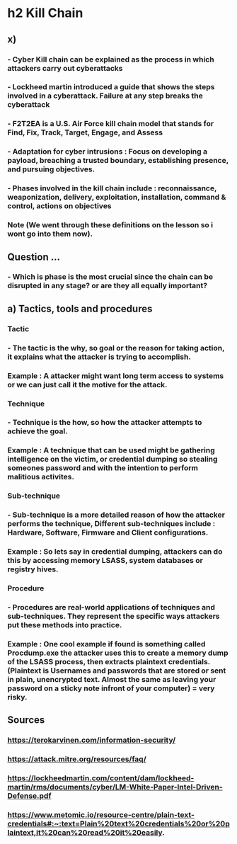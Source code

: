 # h2 Kill Chain 
## x)
### - Cyber Kill chain can be explained as the process in which attackers carry out cyberattacks
### - Lockheed martin introduced a guide that shows the steps involved in a cyberattack. Failure at any step breaks the cyberattack
### - F2T2EA is a U.S. Air Force kill chain model that stands for Find, Fix, Track, Target, Engage, and Assess
### - Adaptation for cyber intrusions :  Focus on developing a payload, breaching a trusted boundary, establishing presence, and pursuing objectives.
### - Phases involved in the kill chain include : reconnaissance, weaponization, delivery, exploitation, installation, command & control, actions on objectives
### Note (We went through these definitions on the lesson so i wont go into them now).
## Question ...
### - Which is phase is the most crucial since the chain can be disrupted in any stage? or are they all equally important?

## a) Tactics, tools and procedures
### Tactic
### - The tactic is the why, so goal or the reason for taking action, it explains what the attacker is trying to accomplish.
### Example : A attacker might want long term access to systems or we can just call it the motive for the attack.


### Technique 
### - Technique is the how, so how the attacker attempts to achieve the goal.
### Example : A technique that can be used might be gathering intelligence on the victim, or credential dumping so stealing someones password and with the intention to perform malitious activites.


### Sub-technique
### - Sub-technique is a more detailed reason of how the attacker performs the technique, Different sub-techniques include : Hardware, Software, Firmware and Client configurations.
### Example : So lets say in credential dumping, attackers can do this by accessing memory LSASS, system databases or registry hives.

### Procedure 
### - Procedures are real-world applications of techniques and sub-techniques. They represent the specific ways attackers put these methods into practice.
### Example : One cool example if found is something called Procdump.exe the attacker uses this to create a memory dump of the LSASS process, then extracts plaintext credentials. (Plaintext is  Usernames and passwords that are stored or sent in plain, unencrypted text. Almost the same as leaving your password on a sticky note infront of your computer) = very risky.

## Sources
### https://terokarvinen.com/information-security/
### https://attack.mitre.org/resources/faq/
### https://lockheedmartin.com/content/dam/lockheed-martin/rms/documents/cyber/LM-White-Paper-Intel-Driven-Defense.pdf
### https://www.metomic.io/resource-centre/plain-text-credentials#:~:text=Plain%20text%20credentials%20or%20plaintext,it%20can%20read%20it%20easily.

